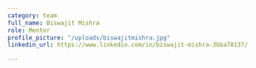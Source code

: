 ```yaml
---
category: team
full_name: Biswajit Mishra
role: Mentor
profile_picture: "/uploads/biswajitmishra.jpg"
linkedin_url: https://www.linkedin.com/in/biswajit-mishra-3bba78137/

---
```

